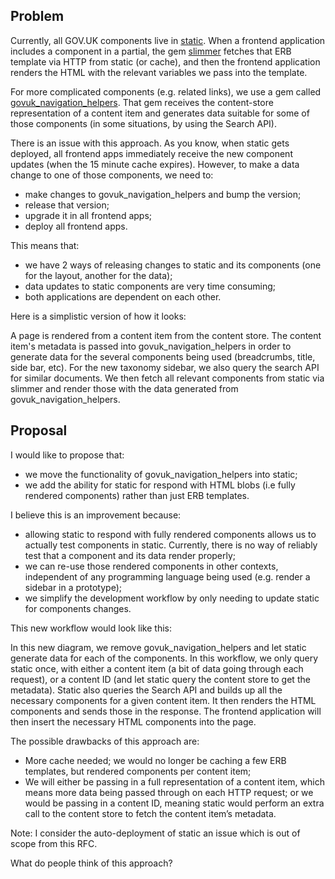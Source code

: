 ## Problem

Currently, all GOV.UK components live in [static](https://github.com/alphagov/static). When a frontend application includes a component in a partial, the gem [slimmer](https://github.com/alphagov/slimmer) fetches that ERB template via HTTP from static (or cache), and then the frontend application renders the HTML with the relevant variables we pass into the template.

For more complicated components (e.g. related links), we use a gem called [govuk\_navigation\_helpers](https://github.com/alphagov/govuk_navigation_helpers). That gem receives the&nbsp;content-store representation of a content item and generates data suitable for some of those components (in some situations, by using the Search API).

There is an issue with this approach. As you know,&nbsp;when static gets deployed, all frontend apps immediately receive the new component updates (when the 15 minute&nbsp;cache expires). However, to make a data change to one of those components, we need to:

- make changes to&nbsp;govuk\_navigation\_helpers and&nbsp;bump the version;
- release that version;
- upgrade it in all frontend apps;
- deploy all frontend apps.

This means that:&nbsp;

- we have 2 ways of releasing changes to static and its components (one for the layout, another for the data);
- data updates to static components&nbsp;are very time consuming;
- both applications are dependent on each other.

Here is a simplistic version of how it looks:&nbsp;

A page is rendered from a content item from the content store. The content item's metadata is passed into govuk\_navigation\_helpers in order to generate data for the several components being used (breadcrumbs, title, side bar, etc). For the new taxonomy sidebar, we also query the search API for similar documents. We then fetch all relevant components from static via slimmer and render those with the data generated from govuk\_navigation\_helpers.

## Proposal

I would like to propose that:&nbsp;

- we move the functionality of govuk\_navigation\_helpers into static;
- we add the ability for static&nbsp;for respond with HTML blobs (i.e fully rendered components) rather than just ERB templates.

I believe this is an improvement because:&nbsp;

- allowing static to respond with fully rendered components allows us to actually test components in static. Currently, there is no way of reliably test that a component and its data render properly;
- we can re-use those rendered components in other contexts, independent of any programming&nbsp;language being used (e.g. render a sidebar in a prototype);
- we simplify the development workflow by&nbsp;only needing to update static for components changes.

This new workflow would look like this:

In this new diagram, we remove govuk\_navigation\_helpers and let static generate data for each of the components. In this workflow, we only query static once, with either a content item (a bit of data going through each request), or a content ID (and let static query the content store to get the metadata). Static also queries the Search API and builds up all the necessary components for a given content item. It then renders the HTML components and sends those in the response. The frontend application will then insert the necessary HTML components into the page.

The possible drawbacks of this approach are:&nbsp;

- More cache needed; we would no longer be caching a few ERB templates, but rendered components&nbsp;per content item;
- We will either be passing in a full representation of a content item, which means more data being passed through on each HTTP request; or we would be passing in a content ID, meaning static would perform an extra call to the content store to fetch the content item’s metadata.  
  

Note:&nbsp;I consider the auto-deployment of static an issue which is out of scope from this RFC.

What do people think of this approach?

